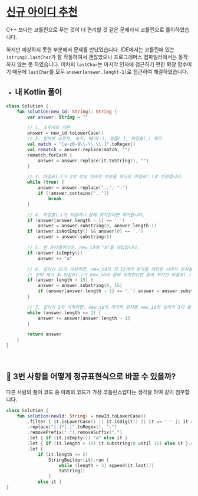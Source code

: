 # [ 신규 아이디 추천 ](https://programmers.co.kr/learn/courses/30/lessons/72410)

C++ 보다는 코틀린으로 푸는 것이 더 편리할 것 같은 문제라서 코틀린으로 풀이하였습니다. 

하지만 예상하지 못한 부분에서 문제를 만났었습니다. IDE에서는 코틀린에 있는 `(string).lastChar`가 잘 작동하여서 괜찮았으나 프로그래머스 컴파일러에서는 동작하지 않는 듯 하였습니다. 
어차피 `lastChar`는 마지막 인자에 접근하기 편한 확장 함수이기 때문에 `lastChar`를 모두 `answer[answer.lenght-1]`로 접근하여 해결하였습니다.

* ## 내 Kotlin 풀이

```Kotlin
class Solution {
    fun solution(new_id: String): String {
        var answer: String = ""

        // 1. 소문자로 치환
        answer = new_id.toLowerCase()
        // 2. 알파벳 소문자, 숫자, 빼기(-), 밑줄(_), 마침표(.) 제거
        val match = "[a-z0-9\\-\\_\\.]".toRegex()
        val rematch = answer.replace(match, "")
        rematch.forEach {
            answer = answer.replace(it.toString(), "")
        }

        // 3. 마침표(.)가 2번 이상 연속된 부분을 하나의 마침표(.)로 치환합니다.
        while (true) {
            answer = answer.replace("..", ".")
            if (!answer.contains(".."))
                break
        }

        // 4. 마침표(.)가 처음이나 끝에 위치한다면 제거합니다.
        if (answer[answer.length - 1] == '.')
            answer = answer.substring(0, answer.length-1)
        if (answer.isNotEmpty() && answer[0] == '.')
            answer = answer.substring(1)

        // 5. 빈 문자열이라면, new_id에 "a"를 대입합니다.
        if (answer.isEmpty())
            answer += "a"

        // 6. 길이가 16자 이상이면, new_id의 첫 15개의 문자를 제외한 나머지 문자들을 모두 제거합니다.
        // 만약 제거 후 마침표(.)가 new_id의 끝에 위치한다면 끝에 위치한 마침표(.) 문자를 제거합니다.
        if (answer.length > 15) {
            answer = answer.substring(0, 15)
            if (answer[answer.length - 1] == '.') answer = answer.substring(0, answer.length-1)
        }

        // 7. 길이가 2자 이하라면, new_id의 마지막 문자를 new_id의 길이가 3이 될 때까지 반복해서 끝에 붙입니다.
        while (answer.length <= 2) {
            answer += answer[answer.length - 1]
        }

        return answer
    }
}
```

<br>

## 🤔 3번 사항을 어떻게 정규표현식으로 바꿀 수 있을까?

다른 사람의 풀이 코드 중 아래의 코드가 가장 코틀린스럽다는 생각을 하여 같이 첨부합니다.

```Kotlin
class Solution {
    fun solution(newId: String) = newId.toLowerCase()
        .filter { it.isLowerCase() || it.isDigit() || it == '-' || it == '_' || it == '.' }
        .replace("[.]*[.]".toRegex(), ".")
        .removePrefix(".").removeSuffix(".")
        .let { if (it.isEmpty()) "a" else it }
        .let { if (it.length > 15) it.substring(0 until 15) else it }.removeSuffix(".")
        .let {
            if (it.length <= 2)
                StringBuilder(it).run {
                    while (length < 3) append(it.last())
                    toString()
                }
            else it }
}
```
